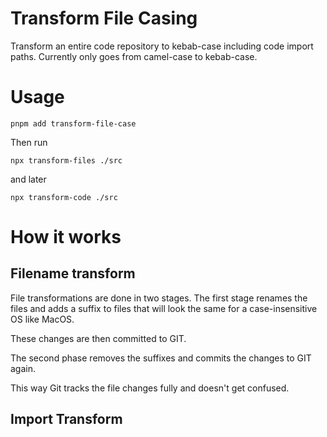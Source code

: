 # Transform File Casing

Transform an entire code repository to kebab-case including code import paths.
Currently only goes from camel-case to kebab-case.

# Usage

`pnpm add transform-file-case`

Then run

`npx transform-files ./src`

and later

`npx transform-code ./src`

# How it works

## Filename transform

File transformations are done in two stages. The first stage renames the files
and adds a suffix to files that will look the same for a case-insensitive OS
like MacOS.

These changes are then committed to GIT.

The second phase removes the suffixes and commits the changes to GIT again.

This way Git tracks the file changes fully and doesn't get confused.

## Import Transform
